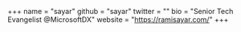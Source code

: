 +++
name = "sayar"
github = "sayar"
twitter = ""
bio = "Senior Tech Evangelist @MicrosoftDX"
website = "https://ramisayar.com/"
+++
